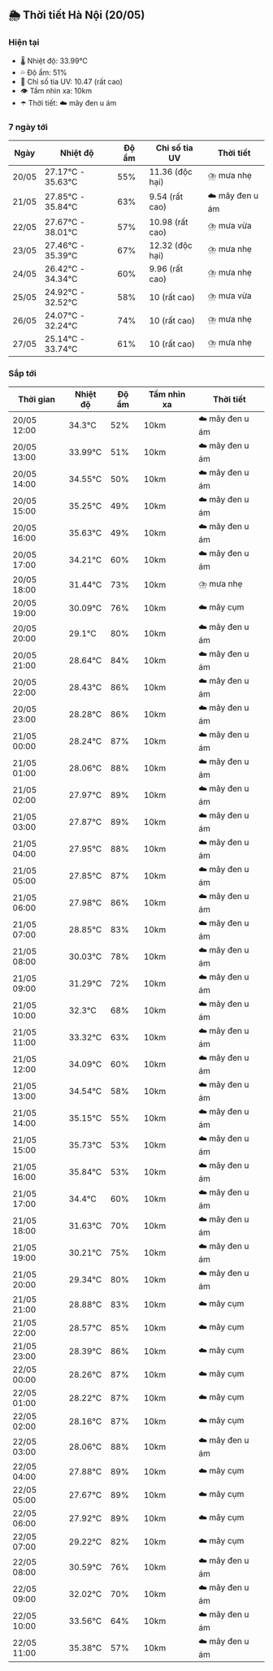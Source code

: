 ## 🌦️ Thời tiết Hà Nội (20/05)

### Hiện tại

- 🌡️ Nhiệt độ: 33.99℃
- 💦 Độ ẩm: 51%
- 🌟 Chỉ số tia UV: 10.47 (rất cao)
- 👁️ Tầm nhìn xa: 10km
- ☂️ Thời tiết: ☁️ mây đen u ám

### 7 ngày tới

| Ngày | Nhiệt độ | Độ ẩm | Chỉ số tia UV | Thời tiết |
| --- | --- | --- | --- | --- |
| 20/05 | 27.17℃ - 35.63℃ | 55% | 11.36 (độc hại) | ⛈️ mưa nhẹ |
| 21/05 | 27.85℃ - 35.84℃ | 63% | 9.54 (rất cao) | ☁️ mây đen u ám |
| 22/05 | 27.67℃ - 38.01℃ | 57% | 10.98 (rất cao) | ⛈️ mưa vừa |
| 23/05 | 27.46℃ - 35.39℃ | 67% | 12.32 (độc hại) | ⛈️ mưa nhẹ |
| 24/05 | 26.42℃ - 34.34℃ | 60% | 9.96 (rất cao) | ⛈️ mưa nhẹ |
| 25/05 | 24.92℃ - 32.52℃ | 58% | 10 (rất cao) | ⛈️ mưa vừa |
| 26/05 | 24.07℃ - 32.24℃ | 74% | 10 (rất cao) | ⛈️ mưa nhẹ |
| 27/05 | 25.14℃ - 33.74℃ | 61% | 10 (rất cao) | ⛈️ mưa nhẹ |

### Sắp tới

| Thời gian | Nhiệt độ | Độ ẩm | Tầm nhìn xa | Thời tiết |
| --- | --- | --- | --- | --- |
| 20/05 12:00 | 34.3℃ | 52% | 10km | ☁️ mây đen u ám |
| 20/05 13:00 | 33.99℃ | 51% | 10km | ☁️ mây đen u ám |
| 20/05 14:00 | 34.55℃ | 50% | 10km | ☁️ mây đen u ám |
| 20/05 15:00 | 35.25℃ | 49% | 10km | ☁️ mây đen u ám |
| 20/05 16:00 | 35.63℃ | 49% | 10km | ☁️ mây đen u ám |
| 20/05 17:00 | 34.21℃ | 60% | 10km | ☁️ mây đen u ám |
| 20/05 18:00 | 31.44℃ | 73% | 10km | ⛈️ mưa nhẹ |
| 20/05 19:00 | 30.09℃ | 76% | 10km | ☁️ mây cụm |
| 20/05 20:00 | 29.1℃ | 80% | 10km | ☁️ mây đen u ám |
| 20/05 21:00 | 28.64℃ | 84% | 10km | ☁️ mây đen u ám |
| 20/05 22:00 | 28.43℃ | 86% | 10km | ☁️ mây đen u ám |
| 20/05 23:00 | 28.28℃ | 86% | 10km | ☁️ mây đen u ám |
| 21/05 00:00 | 28.24℃ | 87% | 10km | ☁️ mây đen u ám |
| 21/05 01:00 | 28.06℃ | 88% | 10km | ☁️ mây đen u ám |
| 21/05 02:00 | 27.97℃ | 89% | 10km | ☁️ mây đen u ám |
| 21/05 03:00 | 27.87℃ | 89% | 10km | ☁️ mây đen u ám |
| 21/05 04:00 | 27.95℃ | 88% | 10km | ☁️ mây đen u ám |
| 21/05 05:00 | 27.85℃ | 87% | 10km | ☁️ mây đen u ám |
| 21/05 06:00 | 27.98℃ | 86% | 10km | ☁️ mây đen u ám |
| 21/05 07:00 | 28.85℃ | 83% | 10km | ☁️ mây đen u ám |
| 21/05 08:00 | 30.03℃ | 78% | 10km | ☁️ mây đen u ám |
| 21/05 09:00 | 31.29℃ | 72% | 10km | ☁️ mây đen u ám |
| 21/05 10:00 | 32.3℃ | 68% | 10km | ☁️ mây đen u ám |
| 21/05 11:00 | 33.32℃ | 63% | 10km | ☁️ mây đen u ám |
| 21/05 12:00 | 34.09℃ | 60% | 10km | ☁️ mây đen u ám |
| 21/05 13:00 | 34.54℃ | 58% | 10km | ☁️ mây đen u ám |
| 21/05 14:00 | 35.15℃ | 55% | 10km | ☁️ mây đen u ám |
| 21/05 15:00 | 35.73℃ | 53% | 10km | ☁️ mây đen u ám |
| 21/05 16:00 | 35.84℃ | 53% | 10km | ☁️ mây đen u ám |
| 21/05 17:00 | 34.4℃ | 60% | 10km | ☁️ mây đen u ám |
| 21/05 18:00 | 31.63℃ | 70% | 10km | ☁️ mây đen u ám |
| 21/05 19:00 | 30.21℃ | 75% | 10km | ☁️ mây đen u ám |
| 21/05 20:00 | 29.34℃ | 80% | 10km | ☁️ mây đen u ám |
| 21/05 21:00 | 28.88℃ | 83% | 10km | ☁️ mây cụm |
| 21/05 22:00 | 28.57℃ | 85% | 10km | ☁️ mây cụm |
| 21/05 23:00 | 28.39℃ | 86% | 10km | ☁️ mây cụm |
| 22/05 00:00 | 28.26℃ | 87% | 10km | ☁️ mây cụm |
| 22/05 01:00 | 28.22℃ | 87% | 10km | ☁️ mây cụm |
| 22/05 02:00 | 28.16℃ | 87% | 10km | ☁️ mây cụm |
| 22/05 03:00 | 28.06℃ | 88% | 10km | ☁️ mây đen u ám |
| 22/05 04:00 | 27.88℃ | 89% | 10km | ☁️ mây cụm |
| 22/05 05:00 | 27.67℃ | 89% | 10km | ☁️ mây cụm |
| 22/05 06:00 | 27.92℃ | 89% | 10km | ☁️ mây cụm |
| 22/05 07:00 | 29.22℃ | 82% | 10km | ☁️ mây cụm |
| 22/05 08:00 | 30.59℃ | 76% | 10km | ☁️ mây đen u ám |
| 22/05 09:00 | 32.02℃ | 70% | 10km | ☁️ mây đen u ám |
| 22/05 10:00 | 33.56℃ | 64% | 10km | ☁️ mây đen u ám |
| 22/05 11:00 | 35.38℃ | 57% | 10km | ☁️ mây đen u ám |
